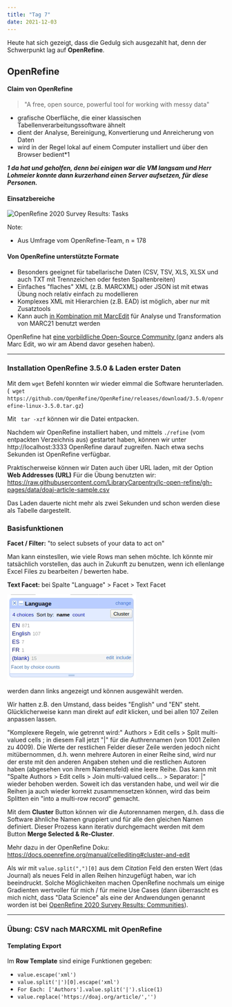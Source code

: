 ```yaml
---
title: "Tag 7"
date: 2021-12-03
---
```


Heute hat sich gezeigt, dass die Gedulg sich ausgezahlt hat, denn der Schwerpunkt lag auf **OpenRefine**.

## OpenRefine

#### Claim von OpenRefine

>  "A free, open source, powerful tool for working with messy data"

* grafische Oberfläche, die einer klassischen Tabellenverarbeitungssoftware ähnelt
* dient der Analyse, Bereinigung, Konvertierung und Anreicherung von Daten
* wird in der Regel lokal auf einem Computer installiert und über den Browser bedient*1

***1 da hat und geholfen, denn bei einigen war die VM langsam und Herr Lohmeier konnte dann kurzerhand einen Server aufsetzen, für diese Personen.***

#### Einsatzbereiche

![OpenRefine 2020 Survey Results: Tasks](https://raw.githubusercontent.com/OpenRefine/openrefine.github.com/master/images/2020survey/4.png)

Note:
- Aus Umfrage vom OpenRefine-Team, n = 178

#### Von OpenRefine unterstützte Formate

* Besonders geeignet für tabellarische Daten (CSV, TSV, XLS, XLSX und auch TXT mit Trennzeichen oder festen Spaltenbreiten)
* Einfaches "flaches" XML (z.B. MARCXML) oder JSON ist mit etwas Übung noch relativ einfach zu modellieren
* Komplexes XML mit Hierarchien (z.B. EAD) ist möglich, aber nur mit Zusatztools
* Kann auch [in Kombination mit MarcEdit](https://blog.reeset.net/archives/1873) für Analyse und Transformation von MARC21 benutzt werden


OpenRefine hat [eine vorbildliche Open-Source Community ](https://github.com/OpenRefine/OpenRefine/graphs/contributors) (ganz anders als Marc Edit, wo wir am Abend davor gesehen haben).

---

### Installation OpenRefine 3.5.0 & Laden erster Daten

Mit dem ```wget``` Befehl konnten wir wieder eimmal die Software herunterladen. (``` wget https://github.com/OpenRefine/OpenRefine/releases/download/3.5.0/openrefine-linux-3.5.0.tar.gz```)
    
Mit ``` tar -xzf``` können wir die Datei entpacken. 

Nachdem wir OpenRefine installiert haben, und mittels ```./refine``` (vom entpackten Verzeichnis aus) gestartet haben, können wir unter http://localhost:3333 OpenRefine darauf zugreifen. Nach etwa sechs Sekunden ist OpenRefine verfügbar.

Praktischerweise können wir Daten auch über URL laden, mit der Option **Web Addresses (URL)**
Für die Übung benutzten wir: https://raw.githubusercontent.com/LibraryCarpentry/lc-open-refine/gh-pages/data/doaj-article-sample.csv

Das Laden dauerte nicht mehr als zwei Sekunden und schon werden diese als Tabelle dargestellt.

### Basisfunktionen 

**Facet / Filter:** "to select subsets of your data to act on"

Man kann einstesllen, wie viele Rows man sehen möchte. Ich könnte mir tatsächlich vorstellen, das auch in Zukunft zu benutzen, wenn ich ellenlange Excel Files zu bearbeiten / bewerten habe.

**Text Facet:** bei Spalte "Language" > Facet > Text Facet

![screenshot Text Facet](../img/screenshot-text-facet.png)

werden dann links angezeigt und können ausgewählt werden.

Wir hatten z.B. den Umstand, dass beides "English" und "EN" steht. Glücklicherweise kann man direkt auf *edit* klicken, und bei allen 107 Zeilen anpassen lassen.

"Komplexere Regeln, wie getrennt wird:" Authors > Edit cells > Split multi-valued cells ; in diesem Fall jetzt "|" für die Authrennamen (von 1001 Zeilen zu 4009). Die Werte der restlichen Felder dieser Zeile werden jedoch nicht mitübernommen, d.h. wenn mehrere Autoren in einer Reihe sind, wird nur der erste mit den anderen Angaben stehen und die restlichen Autoren haben (abgesehen von ihrem Namensfeld) eine leere Reihe.
Das kann mit "Spalte Authors > Edit cells > Join multi-valued cells… > Separator: |" wieder behoben werden.
Soweit ich das verstanden habe, und weil wir die Reihen ja auch wieder korrekt zusammensetzen können, wird das beim Splitten ein "into a multi-row record"  gemacht.

Mit dem **Cluster** Button können wir die Autorennamen mergen, d.h. dass die Software ähnliche Namen gruppiert und für alle den gleichen Namen definiert. Dieser Prozess kann iterativ durchgemacht werden mit dem Button **Merge Selected & Re-Cluster**.

Mehr dazu in der OpenRefine Doku: https://docs.openrefine.org/manual/cellediting#cluster-and-edit

Als wir mit ```value.split(",")[0]``` aus dem *Citation* Feld den ersten Wert (das Journal) als neues Feld in allen Reihen hinzugefügt haben, war ich beeindruckt. Solche Möglichkeiten machen OpenRefine nochmals um einige Gradienten wertvoller für mich / für meine Use Cases (dann überrascht es mich nicht, dass "Data Science" als eine der Andwendungen genannt worden ist bei [OpenRefine 2020 Survey Results: Communities](https://raw.githubusercontent.com/OpenRefine/openrefine.github.com/master/images/2020survey/1.png)).

---

### Übung: CSV nach MARCXML mit OpenRefine

#### Templating Export

Im **Row Template** sind einige Funktionen gegeben:

* ```value.escape('xml')```
* ```value.split('|')[0].escape('xml')```
* ```For Each: ['Authors'].value.split('|').slice(1)```
* ```value.replace('https://doaj.org/article/','')```
